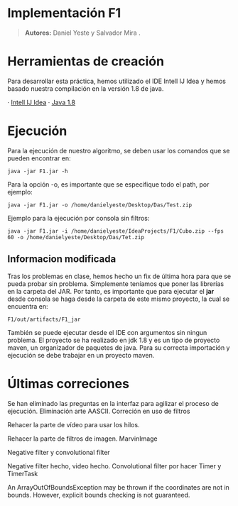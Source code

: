 ﻿# Implementación F1


> **Autores:** Daniel Yeste y Salvador Mira .

# Herramientas de creación

Para desarrollar esta práctica, hemos utilizado el IDE Intell IJ Idea y hemos basado nuestra compilación en la versión 1.8 de java.

· [Intell IJ Idea](https://www.jetbrains.com/idea)
· [Java 1.8](https://www.oracle.com/java/technologies/javase/jdk1.8-archive-downloads.html)




# Ejecución

Para la ejecución de nuestro algoritmo, se deben usar los comandos
que se pueden encontrar en: 

`
java -jar F1.jar -h 
`

Para la opción -o, es importante que se especifique todo el path, por ejemplo:

`
java -jar F1.jar -o /home/danielyeste/Desktop/Das/Test.zip
`

Ejemplo para la ejecución por consola sin filtros:

`
java -jar F1.jar -i /home/danielyeste/IdeaProjects/F1/Cubo.zip --fps 60 -o /home/danielyeste/Desktop/Das/Tet.zip
`
## Informacion modificada
Tras los problemas en clase, hemos hecho un fix de última hora
para que se pueda probar sin problema. Simplemente teníamos que poner las librerías en la carpeta del JAR.
Por tanto, es importante que para ejecutar el **jar** desde consola se haga desde
la carpeta de este mismo proyecto, la cual se encuentra en:

`
F1/out/artifacts/F1_jar
`

También se puede ejecutar desde el IDE con
argumentos sin ningun problema. El proyecto se ha realizado en 
jdk 1.8 y es un tipo de proyecto maven, un organizador de 
paquetes de java. Para su correcta importación y ejecución
se debe trabajar en un proyecto maven.


# Últimas correciones
Se han eliminado las preguntas en la interfaz para agilizar el proceso de ejecución.
Eliminación arte AASCII.
Correción en uso de filtros

Rehacer la parte de vídeo para usar los hilos.

Rehacer la parte de filtros de imagen. MarvinImage

Negative filter y convolutional filter
 
Negative filter hecho, video hecho.
Convolutional filter por hacer
Timer y TimerTask

An ArrayOutOfBoundsException may be thrown if the coordinates are not in bounds. However, explicit bounds checking is not guaranteed.
